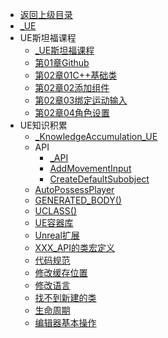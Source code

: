 - [返回上级目录](../_sidebar.md)
- [_UE](_UE.md)
- UE斯坦福课程
    - [_UE斯坦福课程](UE斯坦福课程/_UE斯坦福课程.md)
    - [第01章Github](UE斯坦福课程/第01章Github.md)
    - [第02章01C++基础类](UE斯坦福课程/第02章01C++基础类.md)
    - [第02章02添加组件](UE斯坦福课程/第02章02添加组件.md)
    - [第02章03绑定运动输入](UE斯坦福课程/第02章03绑定运动输入.md)
    - [第02章04角色设置](UE斯坦福课程/第02章04角色设置.md)
- UE知识积累
    - [_KnowledgeAccumulation_UE](UE知识积累/_KnowledgeAccumulation_UE.md)
    - API
        - [_API](UE知识积累/API/_API.md)
        - [AddMovementInput](UE知识积累/API/AddMovementInput.md)
        - [CreateDefaultSubobject](UE知识积累/API/CreateDefaultSubobject.md)
    - [AutoPossessPlayer](UE知识积累/AutoPossessPlayer.md)
    - [GENERATED_BODY()](UE知识积累/GENERATED_BODY().md)
    - [UCLASS()](UE知识积累/UCLASS().md)
    - [UE容器库](UE知识积累/UE容器库.md)
    - [Unreal扩展](UE知识积累/Unreal扩展.md)
    - [XXX_API的类宏定义](UE知识积累/XXX_API的类宏定义.md)
    - [代码规范](UE知识积累/代码规范.md)
    - [修改缓存位置](UE知识积累/修改缓存位置.md)
    - [修改语言](UE知识积累/修改语言.md)
    - [找不到新建的类](UE知识积累/找不到新建的类.md)
    - [生命周期](UE知识积累/生命周期.md)
    - [编辑器基本操作](UE知识积累/编辑器基本操作.md)